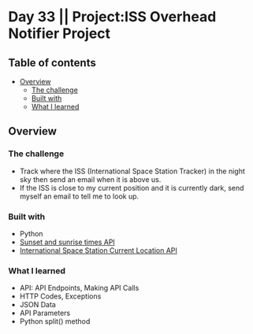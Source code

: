 # Day 33 || Project:ISS Overhead Notifier Project

## Table of contents

- [Overview](#overview)
  - [The challenge](#the-challenge)
  - [Built with](#built-with)
  - [What I learned](#what-i-learned)

## Overview

### The challenge

- Track where the ISS (International Space Station Tracker) in the night sky then send an email when it is above us.
- If the ISS is close to my current position and it is currently dark, send myself an email to tell me to look up.


### Built with

- Python
- [Sunset and sunrise times API](https://sunrise-sunset.org/api)
- [International Space Station Current Location API](http://open-notify.org/Open-Notify-API/ISS-Location-Now/)


### What I learned
- API: API Endpoints, Making API Calls
- HTTP Codes, Exceptions
- JSON Data
- API Parameters
- Python split() method

